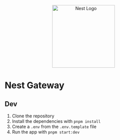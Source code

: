 <p align="center">
  <a href="http://nestjs.com/" target="blank"><img src="https://nestjs.com/img/logo-small.svg" width="200" alt="Nest Logo" /></a>
</p>

# Nest Gateway

## Dev

1. Clone the repository
2. Install the dependencies with `pnpm install`
3. Create a `.env` from the `.env.template` file
4. Run the app with `pnpm start:dev`
